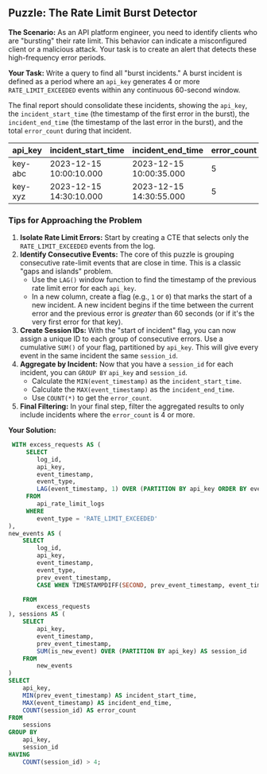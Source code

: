 ## Puzzle: The Rate Limit Burst Detector

**The Scenario:** As an API platform engineer, you need to identify clients who are "bursting" their rate limit. This behavior can indicate a misconfigured client or a malicious attack. Your task is to create an alert that detects these high-frequency error periods.

**Your Task:** Write a query to find all "burst incidents." A burst incident is defined as a period where an `api_key` generates 4 or more `RATE_LIMIT_EXCEEDED` events within any continuous 60-second window.

The final report should consolidate these incidents, showing the `api_key`, the `incident_start_time` (the timestamp of the first error in the burst), the `incident_end_time` (the timestamp of the last error in the burst), and the total `error_count` during that incident.

| **api_key** | **incident_start_time** | **incident_end_time** | **error_count** |
| ----------------- | ----------------------------- | --------------------------- | --------------------- |
| key-abc           | 2023-12-15 10:00:10.000       | 2023-12-15 10:00:35.000     | 5                     |
| key-xyz           | 2023-12-15 14:30:10.000       | 2023-12-15 14:30:55.000     | 5                     |

### Tips for Approaching the Problem

1. **Isolate Rate Limit Errors:** Start by creating a CTE that selects only the `RATE_LIMIT_EXCEEDED` events from the log.
2. **Identify Consecutive Events:** The core of this puzzle is grouping consecutive rate-limit events that are close in time. This is a classic "gaps and islands" problem.
   * Use the `LAG()` window function to find the timestamp of the previous rate limit error for each `api_key`.
   * In a new column, create a flag (e.g., `1` or `0`) that marks the start of a new incident. A new incident begins if the time between the current error and the previous error is *greater* than 60 seconds (or if it's the very first error for that key).
3. **Create Session IDs:** With the "start of incident" flag, you can now assign a unique ID to each group of consecutive errors. Use a cumulative `SUM()` of your flag, partitioned by `api_key`. This will give every event in the same incident the same `session_id`.
4. **Aggregate by Incident:** Now that you have a `session_id` for each incident, you can `GROUP BY` `api_key` and `session_id`.
   * Calculate the `MIN(event_timestamp)` as the `incident_start_time`.
   * Calculate the `MAX(event_timestamp)` as the `incident_end_time`.
   * Use `COUNT(*)` to get the `error_count`.
5. **Final Filtering:** In your final step, filter the aggregated results to only include incidents where the `error_count` is 4 or more.

**Your Solution:**

```sql
 WITH excess_requests AS (
	 SELECT
	 	log_id,
	 	api_key,
	 	event_timestamp,
	 	event_type,
	 	LAG(event_timestamp, 1) OVER (PARTITION BY api_key ORDER BY event_timestamp) AS prev_event_timestamp
	 FROM
	 	api_rate_limit_logs
	 WHERE
	 	event_type = 'RATE_LIMIT_EXCEEDED'
),
new_events AS (
	SELECT
		log_id,
		api_key,
		event_timestamp,
		event_type,
		prev_event_timestamp,
		CASE WHEN TIMESTAMPDIFF(SECOND, prev_event_timestamp, event_timestamp) > 60 THEN 1 ELSE 0 END AS is_new_event

	FROM
		excess_requests
), sessions AS (
	SELECT
		api_key,
		event_timestamp,
		prev_event_timestamp,
		SUM(is_new_event) OVER (PARTITION BY api_key) AS session_id
	FROM
		new_events
)
SELECT
	api_key,
	MIN(prev_event_timestamp) AS incident_start_time,
	MAX(event_timestamp) AS incident_end_time,
	COUNT(session_id) AS error_count
FROM
	sessions
GROUP BY
	api_key,
	session_id
HAVING
	COUNT(session_id) > 4;

```

